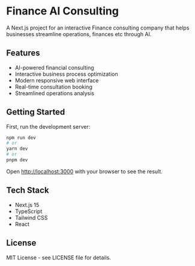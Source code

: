 # Finance AI Consulting

A Next.js project for an interactive Finance consulting company that helps businesses streamline operations, finances etc through AI.

## Features

- AI-powered financial consulting
- Interactive business process optimization
- Modern responsive web interface
- Real-time consultation booking
- Streamlined operations analysis

## Getting Started

First, run the development server:

```bash
npm run dev
# or
yarn dev
# or
pnpm dev
```

Open [http://localhost:3000](http://localhost:3000) with your browser to see the result.

## Tech Stack

- Next.js 15
- TypeScript
- Tailwind CSS
- React

## License

MIT License - see LICENSE file for details.
